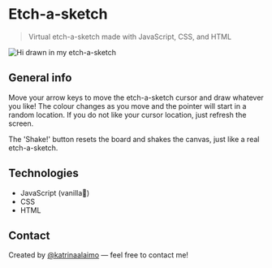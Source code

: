 # Etch-a-sketch

> Virtual etch-a-sketch made with JavaScript, CSS, and HTML

![Hi drawn in my etch-a-sketch](https://static.wixstatic.com/media/d051dc_aef6fea4acc442a4aab594699eebc13c~mv2.gif)

## General info

Move your arrow keys to move the etch-a-sketch cursor and draw whatever you like! The colour changes as you move and the pointer will start in a random location. If you do not like your cursor location, just refresh the screen.

The 'Shake!' button resets the board and shakes the canvas, just like a real etch-a-sketch.

## Technologies

-   JavaScript (vanilla🍦)
-   CSS
-   HTML

## Contact

Created by [@katrinaalaimo](https://www.katrinaalaimo.com/) — feel free to contact me!
